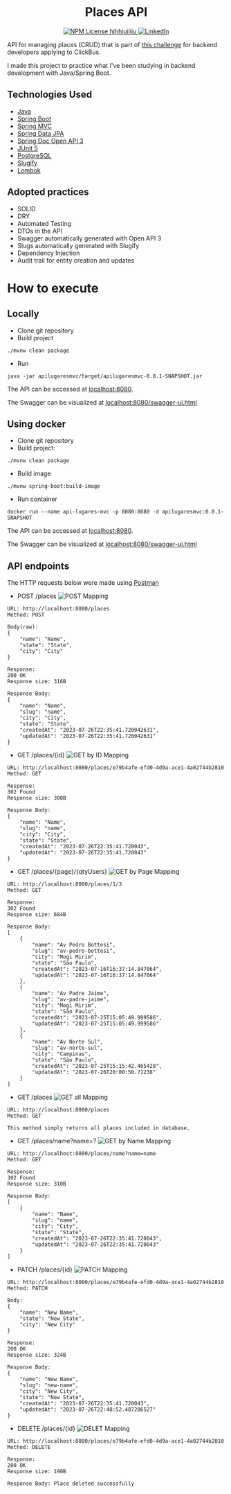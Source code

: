 <h1 align="center">Places API</h1>

<p align="center">
  <a href="https://github.com/magrininicolas/placesAPIMVC/blob/main/LICENSE">
    <img src="https://img.shields.io/npm/l/react" alt="NPM License" />
 hjhhiuiiiiu </a>
  <a href="https://www.linkedin.com/in/nicolasgmpereira">
    <img src="https://img.shields.io/badge/LinkedIn-0077B5?style=for-the-badge&logo=linkedin&logoColor=white" alt="LinkedIn" />
  </a>
</p>

API for managing places (CRUD) that is part of [this challenge](https://github.com/RocketBus/quero-ser-clickbus/tree/master/testes/backend-developer) for backend developers applying to ClickBus.

I made this project to practice what I've been studying in backend development with Java/Spring Boot.

## Technologies Used

- [Java](https://docs.oracle.com/en/java/)
- [Spring Boot](https://spring.io/projects/spring-boot/)
- [Spring MVC](https://docs.spring.io/spring-framework/reference/web/webmvc.html)
- [Spring Data JPA](https://spring.io/projects/spring-data-jpa)
- [Spring Doc Open API 3](https://springdoc.org)
- [JUnit 5](https://junit.org/junit5/docs/current/user-guide/)
- [PostgreSQL](https://www.postgresql.org)
- [Slugify](https://github.com/slugify/slugify)
- [Lombok](https://projectlombok.org)

## Adopted practices

- SOLID
- DRY
- Automated Testing
- DTOs in the API
- Swagger automatically generated with Open API 3
- Slugs automatically generated with Slugify
- Dependency Injection
- Audit trail for entity creation and updates

# How to execute

## Locally

- Clone git repository
- Build project

```
./mvnw clean package
```

- Run

```
java -jar apilugaresmvc/target/apilugaresmvc-0.0.1-SNAPSHOT.jar
```

The API can be accessed at [localhost:8080](http://localhost:8080).

The Swagger can be visualized at [localhost:8080/swagger-ui.html](http://localhost:8080/swagger-ui.html)

## Using docker

- Clone git repository
- Build project:

```
./mvnw clean package
```

- Build image

```
./mvnw spring-boot:build-image
```

- Run container

```
docker run --name api-lugares-mvc -p 8080:8080 -d apilugaresmvc:0.0.1-SNAPSHOT
```

The API can be accessed at [localhost:8080](http://localhost:8080).

The Swagger can be visualized at [localhost:8080/swagger-ui.html](http://localhost:8080/swagger-ui.html)

## API endpoints

The HTTP requests below were made using [Postman](https://www.postman.com/downloads/)

- POST /places
![POST Mapping](https://github.com/magrininicolas/placesAPIMVC/blob/main/src/main/resources/imgs/post.png)
```
URL: http://localhost:8080/places
Method: POST

Body(raw):
{
    "name": "Name",
    "state": "State",
    "city": "City"
}

Response:
200 OK
Response size: 316B

Response Body:
{
    "name": "Name",
    "slug": "name",
    "city": "City",
    "state": "State",
    "createdAt": "2023-07-26T22:35:41.720042631",
    "updatedAt": "2023-07-26T22:35:41.720042631"
}
```

- GET /places/{id}
![GET by ID Mapping](https://github.com/magrininicolas/placesAPIMVC/blob/main/src/main/resources/imgs/getid.png)
```
URL: http://localhost:8080/places/e79b4afe-efd0-4d9a-ace1-4a02744b2810
Method: GET

Response:
302 Found
Response size: 308B

Response Body:
{
    "name": "Name",
    "slug": "name",
    "city": "City",
    "state": "State",
    "createdAt": "2023-07-26T22:35:41.720043",
    "updatedAt": "2023-07-26T22:35:41.720043"
}
```

- GET /places/{page}/{qtyUsers}
![GET by Page Mapping](https://github.com/magrininicolas/placesAPIMVC/blob/main/src/main/resources/imgs/getpage.png)
```
URL: http://localhost:8080/places/1/3
Method: GET

Response:
302 Found
Response size: 684B

Response Body:
[
    {
        "name": "Av Pedro Bottesi",
        "slug": "av-pedro-bottesi",
        "city": "Mogi Mirim",
        "state": "São Paulo",
        "createdAt": "2023-07-16T16:37:14.847064",
        "updatedAt": "2023-07-16T16:37:14.847064"
    },
    {
        "name": "Av Padre Jaime",
        "slug": "av-padre-jaime",
        "city": "Mogi Mirim",
        "state": "São Paulo",
        "createdAt": "2023-07-25T15:05:49.999586",
        "updatedAt": "2023-07-25T15:05:49.999586"
    },
    {
        "name": "Av Norte Sul",
        "slug": "av-norte-sul",
        "city": "Campinas",
        "state": "São Paulo",
        "createdAt": "2023-07-25T15:15:42.465428",
        "updatedAt": "2023-07-26T20:00:50.71238"
    }
]
```

- GET /places
![GET all Mapping](https://github.com/magrininicolas/placesAPIMVC/blob/main/src/main/resources/imgs/getall.png)
```
URL: http://localhost:8080/places
Method: GET

This method simply returns all places included in database.
```

- GET /places/name?name=?
![GET by Name Mapping](https://github.com/magrininicolas/placesAPIMVC/blob/main/src/main/resources/imgs/getname.png)
```
URL: http://localhost:8080/places/name?name=name
Method: GET

Response:
302 Found
Response size: 310B

Response Body:
[
    {
        "name": "Name",
        "slug": "name",
        "city": "City",
        "state": "State",
        "createdAt": "2023-07-26T22:35:41.720043",
        "updatedAt": "2023-07-26T22:35:41.720043"
    }
]
```

- PATCH /places/{id}
![PATCH Mapping](https://github.com/magrininicolas/placesAPIMVC/blob/main/src/main/resources/imgs/patch.png)
```
URL: http://localhost:8080/places/e79b4afe-efd0-4d9a-ace1-4a02744b2810
Method: PATCH

Body:
{
    "name": "New Name",
    "state": "New State",
    "city": "New City"
}

Response:
200 OK
Response size: 324B

Response Body:
{
    "name": "New Name",
    "slug": "new-name",
    "city": "New City",
    "state": "New State",
    "createdAt": "2023-07-26T22:35:41.720043",
    "updatedAt": "2023-07-26T22:48:52.487206527"
}
```

- DELETE /places/{id}
![DELET Mapping](https://github.com/magrininicolas/placesAPIMVC/blob/main/src/main/resources/imgs/delete.png)
```
URL: http://localhost:8080/places/e79b4afe-efd0-4d9a-ace1-4a02744b2810
Method: DELETE

Response:
200 OK
Response size: 190B

Response Body: Place deleted successfully
```
